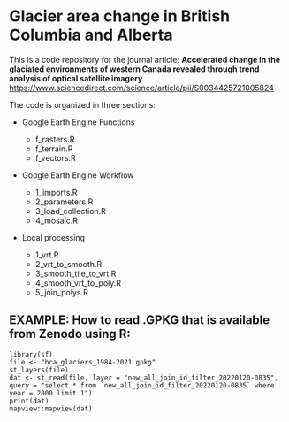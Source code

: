 # Glacier area change in British Columbia and Alberta

This is a code repository for the journal article: **Accelerated change in the glaciated environments of western Canada revealed through trend analysis of optical satellite imagery**. https://www.sciencedirect.com/science/article/pii/S0034425721005824

The code is organized in three sections: 

-   Google Earth Engine Functions
    -   f_rasters.R
    -   f_terrain.R
    -   f_vectors.R

-   Google Earth Engine Workflow
    -   1_imports.R
    -   2_parameters.R
    -   3_load_collection.R
    -   4_mosaic.R

-   Local processing
    -   1_vrt.R
    -   2_vrt_to_smooth.R
    -   3_smooth_tile_to_vrt.R
    -   4_smooth_vrt_to_poly.R
    -   5_join_polys.R
 

## EXAMPLE: How to read .GPKG that is available from Zenodo using R:


```
library(sf)
file <- "bca_glaciers_1984-2021.gpkg"
st_layers(file)
dat <- st_read(file, layer = "new_all_join_id_filter_20220120-0835", query = "select * from `new_all_join_id_filter_20220120-0835` where year = 2000 limit 1")
print(dat)
mapview::mapview(dat)
```
